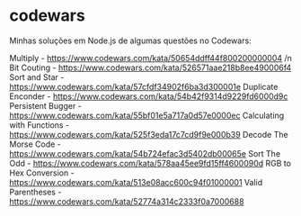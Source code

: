 # codewars
Minhas soluções em Node.js de algumas questões no Codewars:


Multiply - https://www.codewars.com/kata/50654ddff44f800200000004 /n
Bit Couting - https://www.codewars.com/kata/526571aae218b8ee490006f4
Sort and Star - https://www.codewars.com/kata/57cfdf34902f6ba3d300001e
Duplicate Enconder - https://www.codewars.com/kata/54b42f9314d9229fd6000d9c
Persistent Bugger - https://www.codewars.com/kata/55bf01e5a717a0d57e0000ec
Calculating with Functions - https://www.codewars.com/kata/525f3eda17c7cd9f9e000b39
Decode The Morse Code - https://www.codewars.com/kata/54b724efac3d5402db00065e
Sort The Odd - https://www.codewars.com/kata/578aa45ee9fd15ff4600090d
RGB to Hex Conversion - https://www.codewars.com/kata/513e08acc600c94f01000001
Valid Parentheses - https://www.codewars.com/kata/52774a314c2333f0a7000688
